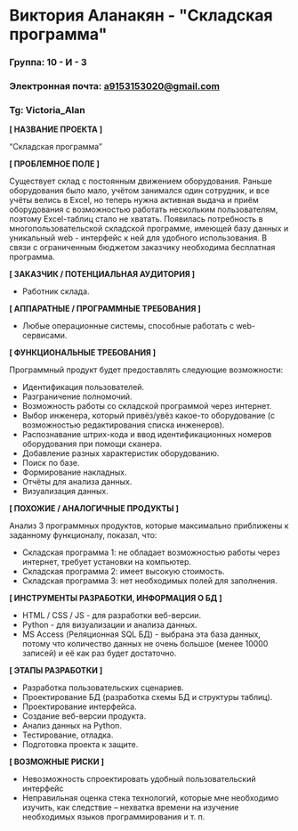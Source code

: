 # Виктория Аланакян - "Складская программа"

### Группа: 10 - И - 3
### Электронная почта: a9153153020@gmail.com
### Tg: Victoria_Alan


**[ НАЗВАНИЕ ПРОЕКТА ]**

“Складская программа”

**[ ПРОБЛЕМНОЕ ПОЛЕ ]**

Существует склад с постоянным движением оборудования. Раньше оборудования было мало, учётом занимался один сотрудник, и все учёты велись в Excel, но теперь нужна активная выдача и приём оборудования с возможностью работать нескольким пользователям, поэтому Excel-таблиц стало не хватать. Появилась потребность в многопользовательской складской программе, имеющей базу данных и уникальный web - интерфейс к ней для удобного использования. В связи с ограниченным бюджетом заказчику необходима бесплатная программа.

**[ ЗАКАЗЧИК / ПОТЕНЦИАЛЬНАЯ АУДИТОРИЯ ]**

* Работник склада.

**[ АППАРАТНЫЕ / ПРОГРАММНЫЕ ТРЕБОВАНИЯ ]** 

* Любые операционные системы, способные работать с web-сервисами.

**[ ФУНКЦИОНАЛЬНЫЕ ТРЕБОВАНИЯ ]**

Программный продукт будет предоставлять следующие возможности:
* Идентификация пользователей.
* Разграничение полномочий.
* Возможность работы со складской программой через интернет.
* Выбор инженера, который привёз/увёз какое-то оборудование (с возможностью редактирования списка инженеров).
* Распознавание штрих-кода и ввод идентификационных номеров оборудования при помощи сканера.
* Добавление разных характеристик оборудованию.
* Поиск по базе.
* Формирование накладных.
* Отчёты для анализа данных.
* Визуализация данных.

**[ ПОХОЖИЕ / АНАЛОГИЧНЫЕ ПРОДУКТЫ ]**

Анализ 3 программных продуктов, которые максимально приближены к заданному функционалу, показал, что:

* Складская программа 1: не обладает возможностью работы через интернет, требует установки на компьютер.
* Складская программа 2: имеет высокую стоимость.
* Складская программа 3: нет необходимых полей для заполнения.

**[ ИНСТРУМЕНТЫ РАЗРАБОТКИ, ИНФОРМАЦИЯ О БД ]**

* HTML / CSS / JS - для разработки веб-версии.
* Python - для визуализации и анализа данных.
* MS Access (Реляционная SQL БД) - выбрана эта база данных, потому что количество данных не очень большое (менее 10000 записей) и её как раз будет достаточно.

**[ ЭТАПЫ РАЗРАБОТКИ ]**

* Разработка пользовательских сценариев.
* Проектирование БД (разработка схемы БД и структуры таблиц).
* Проектирование интерфейса.
* Создание веб-версии продукта.
* Анализ данных на Python.
* Тестирование, отладка.
* Подготовка проекта к защите.

**[ ВОЗМОЖНЫЕ РИСКИ ]**

* Невозможность спроектировать удобный пользовательский интерфейс
* Неправильная оценка стека технологий, которые мне необходимо изучить, как следствие – нехватка времени на изучение необходимых языков программирования и т. п.
